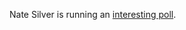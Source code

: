 Nate Silver is running an <a href="https://twitter.com/NateSilver538/status/1245021175027286017">interesting poll</a>. 
